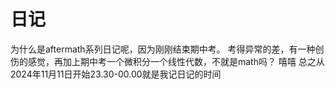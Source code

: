 # 日记
为什么是aftermath系列日记呢，因为刚刚结束期中考。
考得异常的差，有一种创伤的感觉，再加上期中考一个微积分一个线性代数，不就是math吗？
嘻嘻
总之从2024年11月11日开始23.30-00.00就是我记日记的时间